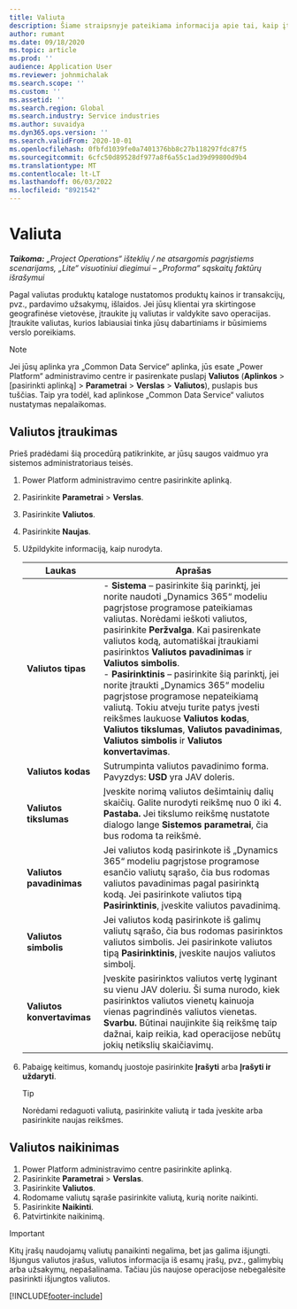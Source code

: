 ```yaml
---
title: Valiuta
description: Šiame straipsnyje pateikiama informacija apie tai, kaip įtraukti ir pašalinti valiutos tipus programoje "Project Operations".
author: rumant
ms.date: 09/18/2020
ms.topic: article
ms.prod: ''
audience: Application User
ms.reviewer: johnmichalak
ms.search.scope: ''
ms.custom: ''
ms.assetid: ''
ms.search.region: Global
ms.search.industry: Service industries
ms.author: suvaidya
ms.dyn365.ops.version: ''
ms.search.validFrom: 2020-10-01
ms.openlocfilehash: 0fbfd1039fe0a7401376bb8c27b118297fdc87f5
ms.sourcegitcommit: 6cfc50d89528df977a8f6a55c1ad39d99800d9b4
ms.translationtype: MT
ms.contentlocale: lt-LT
ms.lasthandoff: 06/03/2022
ms.locfileid: "8921542"
---
```

# <a name="currency"></a>Valiuta

_**Taikoma:** „Project Operations“ išteklių / ne atsargomis pagrįstiems scenarijams, „Lite“ visuotiniui diegimui – „Proforma“ sąskaitų faktūrų išrašymui_



Pagal valiutas produktų kataloge nustatomos produktų kainos ir transakcijų, pvz., pardavimo užsakymų, išlaidos. Jei jūsų klientai yra skirtingose geografinėse vietovėse, įtraukite jų valiutas ir valdykite savo operacijas. Įtraukite valiutas, kurios labiausiai tinka jūsų dabartiniams ir būsimiems verslo poreikiams.  

> [!NOTE]
> Jei jūsų aplinka yra „Common Data Service“ aplinka, jūs esate „Power Platform“ administravimo centre ir pasirenkate puslapį **Valiutos** (**Aplinkos** > [pasirinkti aplinką] > **Parametrai** > **Verslas** > **Valiutos**), puslapis bus tuščias. Taip yra todėl, kad aplinkose „Common Data Service“ valiutos nustatymas nepalaikomas.

## <a name="add-a-currency"></a>Valiutos įtraukimas  
Prieš pradėdami šią procedūrą patikrinkite, ar jūsų saugos vaidmuo yra sistemos administratoriaus teisės. 

1. Power Platform administravimo centre pasirinkite aplinką. 
2. Pasirinkite **Parametrai** > **Verslas**.
3. Pasirinkite **Valiutos**.  
4. Pasirinkite **Naujas**.  
5. Užpildykite informaciją, kaip nurodyta.  


   |          Laukas          |                                                                                                                                                                                                                                                                                                                                                                            Aprašas                                                                                                                                                                                                                                                                                                                                                                            |
   |-------------------------|-------------------------------------------------------------------------------------------------------------------------------------------------------------------------------------------------------------------------------------------------------------------------------------------------------------------------------------------------------------------------------------------------------------------------------------------------------------------------------------------------------------------------------------------------------------------------------------------------------------------------------------------------------------------------------------------------------------------------------------------------------------------|
   |    **Valiutos tipas**    | - **Sistema** – pasirinkite šią parinktį, jei norite naudoti „Dynamics 365“ modeliu pagrįstose programose pateikiamas valiutas. Norėdami ieškoti valiutos, pasirinkite **Peržvalga**. Kai pasirenkate valiutos kodą, automatiškai įtraukiami pasirinktos **Valiutos pavadinimas** ir **Valiutos simbolis**.<br />- **Pasirinktinis** – pasirinkite šią parinktį, jei norite įtraukti „Dynamics 365“ modeliu pagrįstose programose nepateikiamą valiutą. Tokiu atveju turite patys įvesti reikšmes laukuose **Valiutos kodas**, **Valiutos tikslumas**, **Valiutos pavadinimas**, **Valiutos simbolis** ir **Valiutos konvertavimas**. |
   |    **Valiutos kodas**    |                                                                                                                                                                                                                                                                                                                                            Sutrumpinta valiutos pavadinimo forma. Pavyzdys: **USD** yra JAV doleris.                                                                                                                                                                                                                                                                                                                                            |
   | **Valiutos tikslumas**  |                                                                                                                                                                                  Įveskite norimą valiutos dešimtainių dalių skaičių.  Galite nurodyti reikšmę nuo 0 iki 4. **Pastaba.** Jei tikslumo reikšmę nustatote dialogo lange **Sistemos parametrai**, čia bus rodoma ta reikšmė.                                                                                                                                                                                  |
   |    **Valiutos pavadinimas**    |                                                                                                                                                                                                                                         Jei valiutos kodą pasirinkote iš „Dynamics 365“ modeliu pagrįstose programose esančio valiutų sąrašo, čia bus rodomas valiutos pavadinimas pagal pasirinktą kodą. Jei pasirinkote valiutos tipą **Pasirinktinis**, įveskite valiutos pavadinimą.                                                                                                                                                                                                                                          |
   |   **Valiutos simbolis**   |                                                                                                                                                                                                                                                                      Jei valiutos kodą pasirinkote iš galimų valiutų sąrašo, čia bus rodomas pasirinktos valiutos simbolis. Jei pasirinkote valiutos tipą **Pasirinktinis**, įveskite naujos valiutos simbolį.                                                                                                                                                                                                                                                                       |
   | **Valiutos konvertavimas** |                                                                                                                                                                                                                                     Įveskite pasirinktos valiutos vertę lyginant su vienu JAV doleriu. Ši suma nurodo, kiek pasirinktos valiutos vienetų kainuoja vienas pagrindinės valiutos vienetas. **Svarbu.** Būtinai naujinkite šią reikšmę taip dažnai, kaip reikia, kad operacijose nebūtų jokių netikslių skaičiavimų.                                                                                                                                                                                                                                      |


6. Pabaigę keitimus, komandų juostoje pasirinkite **Įrašyti** arba **Įrašyti ir uždaryti**.  

   > [!TIP]
   >  Norėdami redaguoti valiutą, pasirinkite valiutą ir tada įveskite arba pasirinkite naujas reikšmes.  

## <a name="delete-a-currency"></a>Valiutos naikinimas  

1. Power Platform administravimo centre pasirinkite aplinką. 
2. Pasirinkite **Parametrai** > **Verslas**.
3. Pasirinkite **Valiutos**.  
4. Rodomame valiutų sąraše pasirinkite valiutą, kurią norite naikinti.  
5. Pasirinkite **Naikinti**.  
6. Patvirtinkite naikinimą.  

> [!IMPORTANT]
>  Kitų įrašų naudojamų valiutų panaikinti negalima, bet jas galima išjungti. Išjungus valiutos įrašus, valiutos informacija iš esamų įrašų, pvz., galimybių arba užsakymų, nepašalinama. Tačiau jūs naujose operacijose nebegalėsite pasirinkti išjungtos valiutos.  


[!INCLUDE[footer-include](../includes/footer-banner.md)]